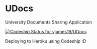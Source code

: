 UDocs
=====

University Documents Sharing Application

[ ![Codeship Status for vjames19/UDocs](https://codeship.io/projects/09326910-2965-0132-1913-1a693854cee9/status)](https://codeship.io/projects/38073)

Deploying to Heroku using Codeship :D
